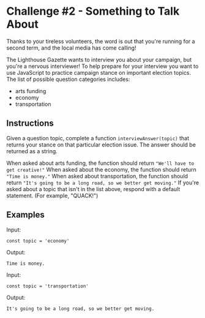 # Challenge #2 - Something to Talk About

Thanks to your tireless volunteers, the word is out that you're running for a second term, and the local media has come calling!

The Lighthouse Gazette wants to interview you about your campaign, but you're a nervous interviewer! To help prepare for your interview you want to use JavaScript to practice campaign stance on important election topics. The list of possible question categories includes:

- arts funding
- economy
- transportation

## Instructions
Given a question topic, complete a function `interviewAnswer(topic)` that returns your stance on that particular election issue. The answer should be returned as a string.

When asked about arts funding, the function should return `"We'll have to get creative!"`
When asked about the economy, the function should return `"Time is money."`
When asked about transportation, the function should return `"It's going to be a long road, so we better get moving."`
If you're asked about a topic that isn't in the list above, respond with a default statement. (For example, "QUACK!")

## Examples
Input:
```
const topic = 'economy'
```

Output:
```
Time is money.
```

Input:
```
const topic = 'transportation'
```

Output:
```
It's going to be a long road, so we better get moving.
```

